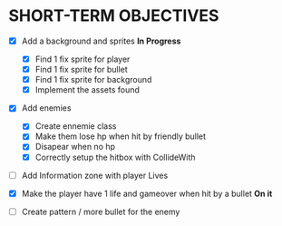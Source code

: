 # SHORT-TERM OBJECTIVES
- [x] Add a background and sprites **In Progress**
    - [x] Find 1 fix sprite for player 
    - [x] Find 1 fix sprite for bullet 
    - [x] Find 1 fix sprite for background
    - [x] Implement the assets found 
- [x] Add enemies
    - [x] Create ennemie class 
    - [x] Make them lose hp when hit by friendly bullet
    - [x] Disapear when no hp 
    - [x] Correctly setup the hitbox with CollideWith 
- [ ] Add Information zone with player Lives
- [x] Make the player have 1 life and gameover when hit by a bullet **On it**
- [ ] Create pattern / more bullet for the enemy





